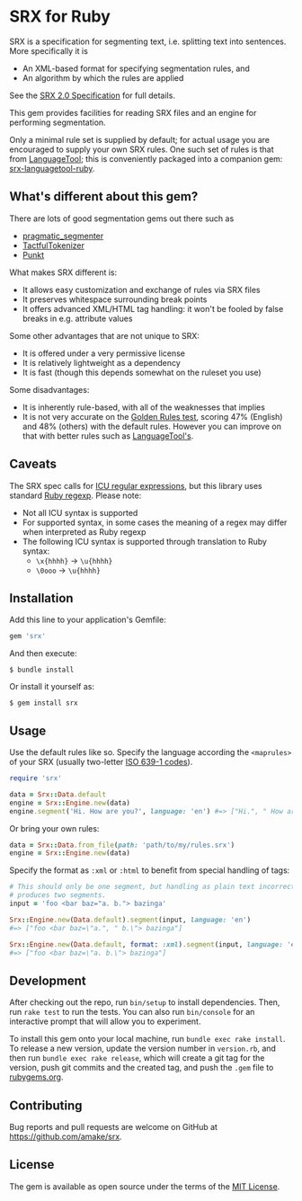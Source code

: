 # SRX for Ruby

SRX is a specification for segmenting text, i.e. splitting text into sentences.
More specifically it is

- An XML-based format for specifying segmentation rules, and
- An algorithm by which the rules are applied

See the [SRX 2.0 Specification](http://www.ttt.org/oscarStandards/srx/srx20.html)
for full details.

This gem provides facilities for reading SRX files and an engine for performing
segmentation.

Only a minimal rule set is supplied by default; for actual usage you are
encouraged to supply your own SRX rules. One such set of rules is that from
[LanguageTool](https://languagetool.org/); this is conveniently packaged into a
companion gem:
[srx-languagetool-ruby](https://github.com/amake/srx-languagetool-ruby).

## What's different about this gem?

There are lots of good segmentation gems out there such as

- [pragmatic_segmenter](https://github.com/diasks2/pragmatic_segmenter)
- [TactfulTokenizer](https://github.com/zencephalon/Tactful_Tokenizer)
- [Punkt](https://github.com/lfcipriani/punkt-segmenter)

What makes SRX different is:

- It allows easy customization and exchange of rules via SRX files
- It preserves whitespace surrounding break points
- It offers advanced XML/HTML tag handling: it won't be fooled by false breaks
  in e.g. attribute values

Some other advantages that are not unique to SRX:

- It is offered under a very permissive license
- It is relatively lightweight as a dependency
- It is fast (though this depends somewhat on the ruleset you use)

Some disadvantages:

- It is inherently rule-based, with all of the weaknesses that implies
- It is not very accurate on the [Golden Rules
  test](https://github.com/diasks2/pragmatic_segmenter#comparison-of-segmentation-tools-libraries-and-algorithms),
  scoring 47% (English) and 48% (others) with the default rules. However you can
  improve on that with better rules such as
  [LanguageTool's](https://github.com/amake/srx-languagetool-ruby).

## Caveats

The SRX spec calls for [ICU regular
expressions](https://unicode-org.github.io/icu/userguide/strings/regexp.html),
but this library uses standard [Ruby
regexp](https://ruby-doc.org/core-2.7.0/Regexp.html). Please note:

- Not all ICU syntax is supported
- For supported syntax, in some cases the meaning of a regex may differ when
  interpreted as Ruby regexp
- The following ICU syntax is supported through translation to Ruby syntax:
  - `\x{hhhh}` → `\u{hhhh}`
  - `\0ooo` → `\u{hhhh}`

## Installation

Add this line to your application's Gemfile:

```ruby
gem 'srx'
```

And then execute:

    $ bundle install

Or install it yourself as:

    $ gem install srx

## Usage

Use the default rules like so. Specify the language according the `<maprules>`
of your SRX (usually two-letter [ISO 639-1
codes](https://en.wikipedia.org/wiki/List_of_ISO_639-1_codes)).

```ruby
require 'srx'

data = Srx::Data.default
engine = Srx::Engine.new(data)
engine.segment('Hi. How are you?', language: 'en') #=> ["Hi.", " How are you?"]
```

Or bring your own rules:

```ruby
data = Srx::Data.from_file(path: 'path/to/my/rules.srx')
engine = Srx::Engine.new(data)
```

Specify the format as `:xml` or `:html` to benefit from special handling of
tags:

```ruby
# This should only be one segment, but handling as plain text incorrectly
# produces two segments.
input = 'foo <bar baz="a. b."> bazinga'

Srx::Engine.new(Data.default).segment(input, language: 'en')
#=> ["foo <bar baz=\"a.", " b.\"> bazinga"]

Srx::Engine.new(Data.default, format: :xml).segment(input, language: 'en')
#=> ["foo <bar baz=\"a. b.\"> bazinga"]
```

## Development

After checking out the repo, run `bin/setup` to install dependencies. Then, run
`rake test` to run the tests. You can also run `bin/console` for an interactive
prompt that will allow you to experiment.

To install this gem onto your local machine, run `bundle exec rake install`. To
release a new version, update the version number in `version.rb`, and then run
`bundle exec rake release`, which will create a git tag for the version, push
git commits and the created tag, and push the `.gem` file to
[rubygems.org](https://rubygems.org).

## Contributing

Bug reports and pull requests are welcome on GitHub at
https://github.com/amake/srx.

## License

The gem is available as open source under the terms of the [MIT
License](https://opensource.org/licenses/MIT).
